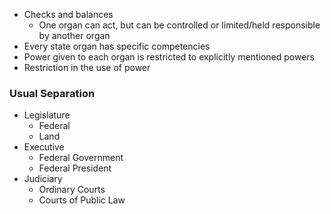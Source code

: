 - Checks and balances
	- One organ can act, but can be controlled or limited/held responsible by another organ
- Every state organ has specific competencies
- Power given to each organ is restricted to explicitly mentioned powers
- Restriction in the use of power


### Usual Separation
- Legislature
	- Federal
	- Land
- Executive
	- Federal Government
	- Federal President
- Judiciary
	- Ordinary Courts
	- Courts of Public Law